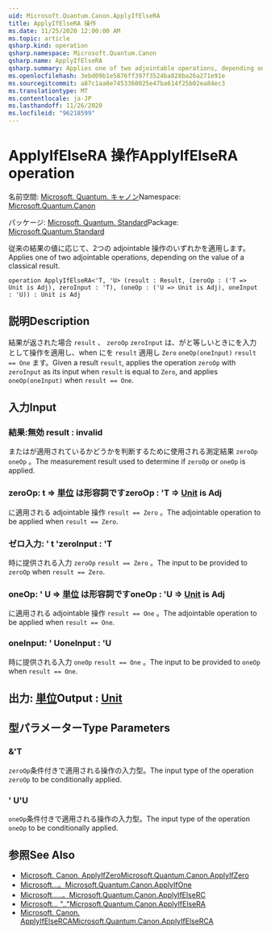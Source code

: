 ```yaml
---
uid: Microsoft.Quantum.Canon.ApplyIfElseRA
title: ApplyIfElseRA 操作
ms.date: 11/25/2020 12:00:00 AM
ms.topic: article
qsharp.kind: operation
qsharp.namespace: Microsoft.Quantum.Canon
qsharp.name: ApplyIfElseRA
qsharp.summary: Applies one of two adjointable operations, depending on the value of a classical result.
ms.openlocfilehash: 3ebd09b1e5876ff397f3524ba828ba26a271e91e
ms.sourcegitcommit: a87c1aa8e7453360025e47ba614f25b02ea84ec3
ms.translationtype: MT
ms.contentlocale: ja-JP
ms.lasthandoff: 11/26/2020
ms.locfileid: "96218599"
---
```

# <a name="applyifelsera-operation"></a><span data-ttu-id="e6d6f-102">ApplyIfElseRA 操作</span><span class="sxs-lookup"><span data-stu-id="e6d6f-102">ApplyIfElseRA operation</span></span>

<span data-ttu-id="e6d6f-103">名前空間: [Microsoft. Quantum. キャノン](xref:Microsoft.Quantum.Canon)</span><span class="sxs-lookup"><span data-stu-id="e6d6f-103">Namespace: [Microsoft.Quantum.Canon](xref:Microsoft.Quantum.Canon)</span></span>

<span data-ttu-id="e6d6f-104">パッケージ: [Microsoft. Quantum. Standard](https://nuget.org/packages/Microsoft.Quantum.Standard)</span><span class="sxs-lookup"><span data-stu-id="e6d6f-104">Package: [Microsoft.Quantum.Standard](https://nuget.org/packages/Microsoft.Quantum.Standard)</span></span>


<span data-ttu-id="e6d6f-105">従来の結果の値に応じて、2つの adjointable 操作のいずれかを適用します。</span><span class="sxs-lookup"><span data-stu-id="e6d6f-105">Applies one of two adjointable operations, depending on the value of a classical result.</span></span>

```qsharp
operation ApplyIfElseRA<'T, 'U> (result : Result, (zeroOp : ('T => Unit is Adj), zeroInput : 'T), (oneOp : ('U => Unit is Adj), oneInput : 'U)) : Unit is Adj
```


## <a name="description"></a><span data-ttu-id="e6d6f-106">説明</span><span class="sxs-lookup"><span data-stu-id="e6d6f-106">Description</span></span>

<span data-ttu-id="e6d6f-107">結果が返された場合 `result` 、 `zeroOp` `zeroInput` は、がと等しいときにを入力として操作を適用し、when にを `result` 適用し `Zero` `oneOp(oneInput)` `result == One` ます。</span><span class="sxs-lookup"><span data-stu-id="e6d6f-107">Given a result `result`, applies the operation `zeroOp` with `zeroInput` as its input when `result` is equal to `Zero`, and applies `oneOp(oneInput)` when `result == One`.</span></span>

## <a name="input"></a><span data-ttu-id="e6d6f-108">入力</span><span class="sxs-lookup"><span data-stu-id="e6d6f-108">Input</span></span>

### <a name="result--__invalidresult__"></a><span data-ttu-id="e6d6f-109">結果:__無効 <Result>__</span><span class="sxs-lookup"><span data-stu-id="e6d6f-109">result : __invalid<Result>__</span></span>

<span data-ttu-id="e6d6f-110">またはが適用されているかどうかを判断するために使用される測定結果 `zeroOp` `oneOp` 。</span><span class="sxs-lookup"><span data-stu-id="e6d6f-110">The measurement result used to determine if `zeroOp` or `oneOp` is applied.</span></span>


### <a name="zeroop--t--unit--is-adj"></a><span data-ttu-id="e6d6f-111">zeroOp: t => [単位](xref:microsoft.quantum.lang-ref.unit)  は形容詞です</span><span class="sxs-lookup"><span data-stu-id="e6d6f-111">zeroOp : 'T => [Unit](xref:microsoft.quantum.lang-ref.unit)  is Adj</span></span>

<span data-ttu-id="e6d6f-112">に適用される adjointable 操作 `result == Zero` 。</span><span class="sxs-lookup"><span data-stu-id="e6d6f-112">The adjointable operation to be applied when `result == Zero`.</span></span>


### <a name="zeroinput--t"></a><span data-ttu-id="e6d6f-113">ゼロ入力: ' t '</span><span class="sxs-lookup"><span data-stu-id="e6d6f-113">zeroInput : 'T</span></span>

<span data-ttu-id="e6d6f-114">時に提供される入力 `zeroOp` `result == Zero` 。</span><span class="sxs-lookup"><span data-stu-id="e6d6f-114">The input to be provided to `zeroOp` when `result == Zero`.</span></span>


### <a name="oneop--u--unit--is-adj"></a><span data-ttu-id="e6d6f-115">oneOp: ' U => [単位](xref:microsoft.quantum.lang-ref.unit)  は形容詞です</span><span class="sxs-lookup"><span data-stu-id="e6d6f-115">oneOp : 'U => [Unit](xref:microsoft.quantum.lang-ref.unit)  is Adj</span></span>

<span data-ttu-id="e6d6f-116">に適用される adjointable 操作 `result == One` 。</span><span class="sxs-lookup"><span data-stu-id="e6d6f-116">The adjointable operation to be applied when `result == One`.</span></span>


### <a name="oneinput--u"></a><span data-ttu-id="e6d6f-117">oneInput: ' U</span><span class="sxs-lookup"><span data-stu-id="e6d6f-117">oneInput : 'U</span></span>

<span data-ttu-id="e6d6f-118">時に提供される入力 `oneOp` `result == One` 。</span><span class="sxs-lookup"><span data-stu-id="e6d6f-118">The input to be provided to `oneOp` when `result == One`.</span></span>



## <a name="output--unit"></a><span data-ttu-id="e6d6f-119">出力: [単位](xref:microsoft.quantum.lang-ref.unit)</span><span class="sxs-lookup"><span data-stu-id="e6d6f-119">Output : [Unit](xref:microsoft.quantum.lang-ref.unit)</span></span>



## <a name="type-parameters"></a><span data-ttu-id="e6d6f-120">型パラメーター</span><span class="sxs-lookup"><span data-stu-id="e6d6f-120">Type Parameters</span></span>

### <a name="t"></a><span data-ttu-id="e6d6f-121">&</span><span class="sxs-lookup"><span data-stu-id="e6d6f-121">'T</span></span>

<span data-ttu-id="e6d6f-122">`zeroOp`条件付きで適用される操作の入力型。</span><span class="sxs-lookup"><span data-stu-id="e6d6f-122">The input type of the operation `zeroOp` to be conditionally applied.</span></span>
### <a name="u"></a><span data-ttu-id="e6d6f-123">' U</span><span class="sxs-lookup"><span data-stu-id="e6d6f-123">'U</span></span>

<span data-ttu-id="e6d6f-124">`oneOp`条件付きで適用される操作の入力型。</span><span class="sxs-lookup"><span data-stu-id="e6d6f-124">The input type of the operation `oneOp` to be conditionally applied.</span></span>

## <a name="see-also"></a><span data-ttu-id="e6d6f-125">参照</span><span class="sxs-lookup"><span data-stu-id="e6d6f-125">See Also</span></span>

- [<span data-ttu-id="e6d6f-126">Microsoft. Canon. ApplyIfZero</span><span class="sxs-lookup"><span data-stu-id="e6d6f-126">Microsoft.Quantum.Canon.ApplyIfZero</span></span>](xref:Microsoft.Quantum.Canon.ApplyIfZero)
- [<span data-ttu-id="e6d6f-127">Microsoft...。</span><span class="sxs-lookup"><span data-stu-id="e6d6f-127">Microsoft.Quantum.Canon.ApplyIfOne</span></span>](xref:Microsoft.Quantum.Canon.ApplyIfOne)
- [<span data-ttu-id="e6d6f-128">Microsoft.....。</span><span class="sxs-lookup"><span data-stu-id="e6d6f-128">Microsoft.Quantum.Canon.ApplyIfElseRC</span></span>](xref:Microsoft.Quantum.Canon.ApplyIfElseRC)
- [<span data-ttu-id="e6d6f-129">Microsoft... ".."</span><span class="sxs-lookup"><span data-stu-id="e6d6f-129">Microsoft.Quantum.Canon.ApplyIfElseRA</span></span>](xref:Microsoft.Quantum.Canon.ApplyIfElseRA)
- [<span data-ttu-id="e6d6f-130">Microsoft. Canon. ApplyIfElseRCA</span><span class="sxs-lookup"><span data-stu-id="e6d6f-130">Microsoft.Quantum.Canon.ApplyIfElseRCA</span></span>](xref:Microsoft.Quantum.Canon.ApplyIfElseRCA)
